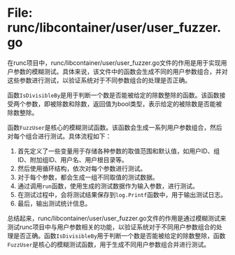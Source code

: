 # File: runc/libcontainer/user/user_fuzzer.go

在runc项目中，runc/libcontainer/user/user_fuzzer.go文件的作用是用于实现用户参数的模糊测试。具体来说，该文件中的函数会生成不同的用户参数组合，并对这些参数进行测试，以验证系统对于不同参数组合的处理是否正确。

函数`IsDivisibleBy`是用于判断一个数是否能被给定的除数整除的函数。该函数接受两个参数，即被除数和除数，返回值为bool类型，表示给定的被除数是否能被除数整除。

函数`FuzzUser`是核心的模糊测试函数。该函数会生成一系列用户参数组合，然后对每个组合进行测试。具体流程如下：

1. 首先定义了一些变量用于存储各种参数的取值范围和默认值，如用户ID、组ID、附加组ID、用户名、用户根目录等。
2. 然后使用循环结构，依次对每个参数进行测试。
3. 对于每个参数，都会生成一组不同取值的测试数据。
4. 通过调用`run`函数，使用生成的测试数据作为输入参数，进行测试。
5. 在测试过程中，会将测试结果保存到`log.Printf`函数中，用于输出测试日志。
6. 最后，输出测试统计信息。

总结起来，runc/libcontainer/user/user_fuzzer.go文件的作用是通过模糊测试来测试runc项目中与用户参数相关的功能，以验证系统对于不同用户参数组合的处理是否正确。函数`IsDivisibleBy`用于判断一个数是否能被给定的除数整除，函数`FuzzUser`是核心的模糊测试函数，用于生成不同用户参数组合并进行测试。


